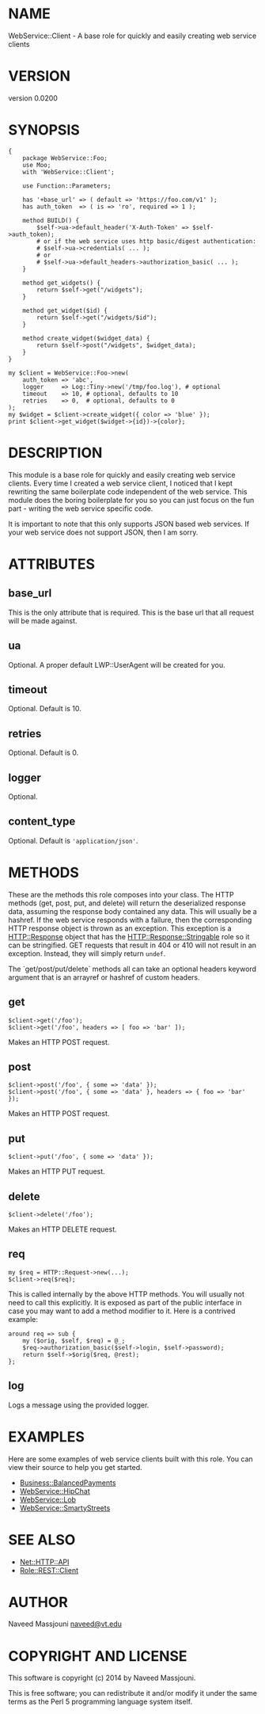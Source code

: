 # NAME

WebService::Client - A base role for quickly and easily creating web service clients

# VERSION

version 0.0200

# SYNOPSIS

    {
        package WebService::Foo;
        use Moo;
        with 'WebService::Client';

        use Function::Parameters;

        has '+base_url' => ( default => 'https://foo.com/v1' );
        has auth_token  => ( is => 'ro', required => 1 );

        method BUILD() {
            $self->ua->default_header('X-Auth-Token' => $self->auth_token);
            # or if the web service uses http basic/digest authentication:
            # $self->ua->credentials( ... );
            # or
            # $self->ua->default_headers->authorization_basic( ... );
        }

        method get_widgets() {
            return $self->get("/widgets");
        }

        method get_widget($id) {
            return $self->get("/widgets/$id");
        }

        method create_widget($widget_data) {
            return $self->post("/widgets", $widget_data);
        }
    }

    my $client = WebService::Foo->new(
        auth_token => 'abc',
        logger     => Log::Tiny->new('/tmp/foo.log'), # optional
        timeout    => 10, # optional, defaults to 10
        retries    => 0,  # optional, defaults to 0
    );
    my $widget = $client->create_widget({ color => 'blue' });
    print $client->get_widget($widget->{id})->{color};

# DESCRIPTION

This module is a base role for quickly and easily creating web service clients.
Every time I created a web service client, I noticed that I kept rewriting the
same boilerplate code independent of the web service.
This module does the boring boilerplate for you so you can just focus on
the fun part - writing the web service specific code.

It is important to note that this only supports JSON based web services.
If your web service does not support JSON, then I am sorry.

# ATTRIBUTES

## base\_url

This is the only attribute that is required.
This is the base url that all request will be made against.

## ua

Optional. A proper default LWP::UserAgent will be created for you.

## timeout

Optional.
Default is 10.

## retries

Optional.
Default is 0.

## logger

Optional.

## content\_type

Optional.
Default is `'application/json'`.

# METHODS

These are the methods this role composes into your class.
The HTTP methods (get, post, put, and delete) will return the deserialized
response data, assuming the response body contained any data.
This will usually be a hashref.
If the web service responds with a failure, then the corresponding HTTP
response object is thrown as an exception.
This exception is a [HTTP::Response](http://search.cpan.org/perldoc?HTTP::Response) object that has the
[HTTP::Response::Stringable](http://search.cpan.org/perldoc?HTTP::Response::Stringable) role so it can be stringified.
GET requests that result in 404 or 410 will not result in an exception.
Instead, they will simply return `undef`.

The \`get/post/put/delete\` methods all can take an optional headers keyword
argument that is an arrayref or hashref of custom headers.

## get

    $client->get('/foo');
    $client->get('/foo', headers => [ foo => 'bar' ]);

Makes an HTTP POST request.

## post

    $client->post('/foo', { some => 'data' });
    $client->post('/foo', { some => 'data' }, headers => { foo => 'bar' });

Makes an HTTP POST request.

## put

    $client->put('/foo', { some => 'data' });

Makes an HTTP PUT request.

## delete

    $client->delete('/foo');

Makes an HTTP DELETE request.

## req

    my $req = HTTP::Request->new(...);
    $client->req($req);

This is called internally by the above HTTP methods.
You will usually not need to call this explicitly.
It is exposed as part of the public interface in case you may want to add
a method modifier to it.
Here is a contrived example:

    around req => sub {
        my ($orig, $self, $req) = @_;
        $req->authorization_basic($self->login, $self->password);
        return $self->$orig($req, @rest);
    };

## log

Logs a message using the provided logger.

# EXAMPLES

Here are some examples of web service clients built with this role.
You can view their source to help you get started.

- [Business::BalancedPayments](http://search.cpan.org/perldoc?Business::BalancedPayments)
- [WebService::HipChat](http://search.cpan.org/perldoc?WebService::HipChat)
- [WebService::Lob](http://search.cpan.org/perldoc?WebService::Lob)
- [WebService::SmartyStreets](http://search.cpan.org/perldoc?WebService::SmartyStreets)

# SEE ALSO

- [Net::HTTP::API](http://search.cpan.org/perldoc?Net::HTTP::API)
- [Role::REST::Client](http://search.cpan.org/perldoc?Role::REST::Client)

# AUTHOR

Naveed Massjouni <naveed@vt.edu>

# COPYRIGHT AND LICENSE

This software is copyright (c) 2014 by Naveed Massjouni.

This is free software; you can redistribute it and/or modify it under
the same terms as the Perl 5 programming language system itself.
